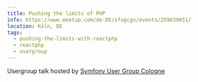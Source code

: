 ```yaml
---
title: Pushing the limits of PHP
info: https://www.meetup.com/de-DE/sfugcgn/events/259639651/
location: Köln, DE
tags:
  - pushing-the-limits-with-reactphp
  - reactphp
  - usergroup
---
```

Usergroup talk hosted by <a href="https://www.meetup.com/de-DE/sfugcgn/">Symfony User Group Cologne</a>
